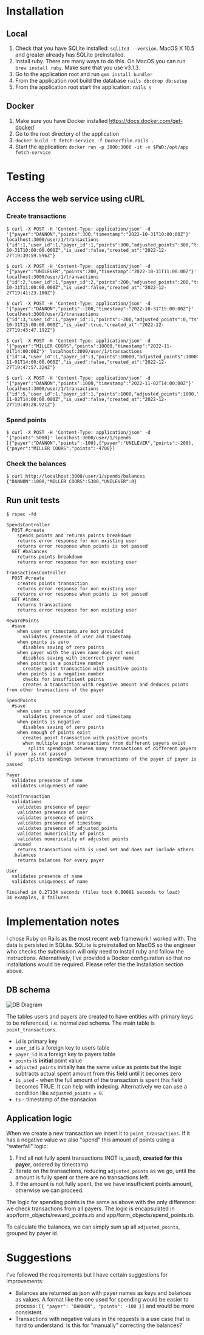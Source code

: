 # Installation
## Local
1. Check that you have SQLite installed: `sqlite3 --version`. MacOS X 10.5 and greater already has SQLite preinstalled.
2. Install ruby. There are many ways to do this. On MacOS you can run `brew install ruby`. Make sure that you use v3.1.3.
3. Go to the application root and run `gem install bundler`
4. From the application root build the database `rails db:drop db:setup`
4. From the application root start the application: `rails s`
## Docker
1. Make sure you have Docker installed https://docs.docker.com/get-docker/
2. Go to the root directory of the application
3. `docker build -t fetch-service -f Dockerfile.rails .`
4. Start the application: `docker run -p 3000:3000 -it -v $PWD:/opt/app fetch-service`

# Testing
## Access the web service using cURL
### Create transactions

```
$ curl -X POST -H 'Content-Type: application/json' -d '{"payer":"DANNON","points":300,"timestamp":"2022-10-31T10:00:00Z"}' localhost:3000/user/1/transactions
{"id":1,"user_id":1,"payer_id":1,"points":300,"adjusted_points":300,"ts":"2022-10-31T10:00:00.000Z","is_used":false,"created_at":"2022-12-27T19:39:59.596Z"}
```

```
$ curl -X POST -H 'Content-Type: application/json' -d '{"payer":"UNILEVER","points":200,"timestamp":"2022-10-31T11:00:00Z"}' localhost:3000/user/1/transactions
{"id":2,"user_id":1,"payer_id":2,"points":200,"adjusted_points":200,"ts":"2022-10-31T11:00:00.000Z","is_used":false,"created_at":"2022-12-27T19:41:23.180Z"}
```

```
$ curl -X POST -H 'Content-Type: application/json' -d '{"payer":"DANNON","points":-200,"timestamp":"2022-10-31T15:00:00Z"}' localhost:3000/user/1/transactions
{"id":3,"user_id":1,"payer_id":1,"points":-200,"adjusted_points":0,"ts":"2022-10-31T15:00:00.000Z","is_used":true,"created_at":"2022-12-27T19:43:47.192Z"}
```

```
$ curl -X POST -H 'Content-Type: application/json' -d '{"payer":"MILLER COORS","points":10000,"timestamp":"2022-11-01T14:00:00Z"}' localhost:3000/user/1/transactions
{"id":4,"user_id":1,"payer_id":3,"points":10000,"adjusted_points":10000,"ts":"2022-11-01T14:00:00.000Z","is_used":false,"created_at":"2022-12-27T19:47:57.324Z"}
```

```
$ curl -X POST -H 'Content-Type: application/json' -d '{"payer":"DANNON","points":1000,"timestamp":"2022-11-02T14:00:00Z"}' localhost:3000/user/1/transactions
{"id":5,"user_id":1,"payer_id":1,"points":1000,"adjusted_points":1000,"ts":"2022-11-02T14:00:00.000Z","is_used":false,"created_at":"2022-12-27T19:49:28.921Z"}
```

### Spend points
```
$ curl -X POST -H 'Content-Type: application/json' -d '{"points":5000}' localhost:3000/user/1/spends
[{"payer":"DANNON","points":-100},{"payer":"UNILEVER","points":-200},{"payer":"MILLER COORS","points":-4700}]
```
### Check the balances
```
$ curl http://localhost:3000/user/1/spends/balances
{"DANNON":1000,"MILLER COORS":5300,"UNILEVER":0}
```

## Run unit tests
```
$ rspec -fd

SpendsController
  POST #create
    spends points and returns points breakdown
    returns error response for non existing user
    returns error response when points is not passed
  GET #balances
    returns points breakdown
    returns error response for non existing user

TransactionsController
  POST #create
    creates points transaction
    returns error response for non existing user
    returns error response when points is not passed
  GET #index
    returns transactions
    returns error response for non existing user

RewardPoints
  #save
    when user or timestamp are not provided
      validates presence of user and timestamp
    when points is zero
      disables saving of zero points
    when payer with the given name does not exist
      disables saving with incorrect payer name
    when points is a positive number
      creates point transaction with positive points
    when points is a negative number
      checks for insufficient points
      creates a transaction with negative amount and deduces points from other transactions of the payer

SpendPoints
  #save
    when user is not provided
      validates presence of user and timestamp
    when points is negative
      disables saving of zero points
    when enough of points exist
      creates point transaction with positive points
      when multiple point transactions from different payers exist
        splits spendings between many transactions of different payers if payer is not passed
        splits spendings between transactions of the payer if payer is passed

Payer
  validates presence of name
  validates uniqueness of name

PointTransaction
  validations
    validates presence of payer
    validates presence of user
    validates presence of points
    validates presence of timestamp
    validates presence of adjusted_points
    validates numericality of points
    validates numericality of adjusted points
  .unused
    returns transactions with is_used set and does not include others
  .balances
    returns balances for every payer

User
  validates presence of name
  validates uniqueness of name

Finished in 0.27134 seconds (files took 0.80081 seconds to load)
34 examples, 0 failures
```
# Implementation notes
I chose Ruby on Rails as the most recent web framework I worked with. The data is persisted in SQLite. SQLite is preinstalled on MacOS so the engineer who checks the submission will only need to install ruby and follow the instructions. Alternatively, I've provided a Docker configuration so that no installations would be required. Please refer the the Installation section above.

## DB schema
![DB Diagram](doc/fetch.png?raw=true "Database Diagram")

The tables users and payers are created to have entities with primary keys to be referenced, i.e. normalized schema.
The main table is `point_transactions`.
- `id` is primary key
- `user_id` is a foreign key to users table
- `payer_id` is a foreign key to payers table
- `points` is **initial** point value
- `adjusted_points` initially has the same value as points but the logic subtracts actual spent amount from this field until it becomes zero
- `is_used` - when the full amount of the transaction is spent this field becomes TRUE. It can help with indexing. Alternatively we can use a condition like `adjusted_points = 0`.
- `ts` - timestamp of the transacion

## Application logic
When we create a new transaction we insert it to `point_transactions`. If it has a negative value we also "spend" this amount of points using a "waterfall" logic:
1. Find all not fully spent transactions (NOT is_used), **created for this payer**, ordered by timestamp
2. Iterate on the transactions, reducing `adjusted_points` as we go, until the amount is fully spent or there are no transactions left.
3. If the amount is not fully spent, the we have insufficient points amount, otherwise we can proceed.

The logic for spending points is the same as above with the only difference: we check transactions from all payers.
The logic is encapsulated in app/form_objects/reward_points.rb and app/form_objects/spend_points.rb.

To calculate the balances, we can simply sum up all `adjusted_points`, grouped by payer id.

# Suggestions
I've followed the requirements but I have certain suggestions for improvements:
- Balances are returned as json with payer names as keys and balances as values. A format like the one used for spending would be easier to process: `[{ "payer": "DANNON", "points": -100 }]` and would be more consistent.
- Transactions with negative values in the requests is a use case that is hard to understand. Is this for "manually" correcting the balances?
